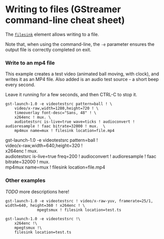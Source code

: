 # Writing to files (GStreamer command-line cheat sheet)

The [`filesink`](https://gstreamer.freedesktop.org/data/doc/gstreamer/head/gstreamer-plugins/html/gstreamer-plugins-filesink.html) element allows writing to a file.

Note that, when using the command-line, the `-e` parameter ensures the output file is correctly completed on exit.


### Write to an mp4 file

This example creates a test video (animated ball moving, with clock), and writes it as an MP4 file.
Also added is an audio test source - a short beep every second.

Leave it running for a few seconds, and then CTRL-C to stop it.

```
gst-launch-1.0 -e videotestsrc pattern=ball ! \
    video/x-raw,width=1280,height=720 ! \
    timeoverlay font-desc="Sans, 48" ! \
    x264enc ! mux. \
    audiotestsrc is-live=true wave=ticks ! audioconvert ! audioresample ! faac bitrate=32000 ! mux.  \
    mp4mux name=mux ! filesink location=file.mp4
```

gst-launch-1.0 -e videotestsrc pattern=ball ! \
    video/x-raw,width=640,height=320 ! \
    x264enc ! mux. \
    audiotestsrc is-live=true freq=200 ! audioconvert ! audioresample ! faac bitrate=32000 ! mux.  \
    mp4mux name=mux ! filesink location=file.mp4


### Other examples

*TODO* more descriptions here!

 ```
 gst-launch-1.0 -e videotestsrc ! video/x-raw-yuv, framerate=25/1, width=640, height=360 ! x264enc ! \
               mpegtsmux ! filesink location=test.ts
```

```
gst-launch-1.0 -e videotestsrc !\
    x264enc !\
    mpegtsmux !\
    filesink location=test.ts
```
